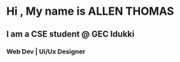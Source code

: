 # Hi , My name is ALLEN THOMAS 
## I am a CSE student @ GEC Idukki 
### Web Dev  |  Ui/Ux Designer 
